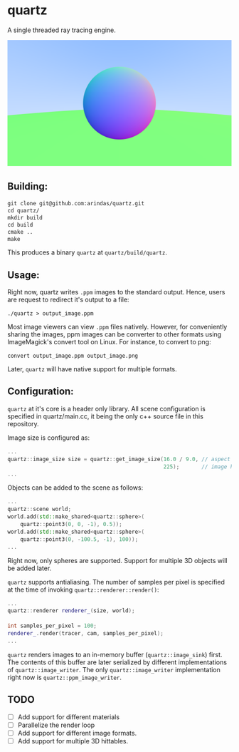 # quartz

A single threaded ray tracing engine.

![antialiased sphere 1080p](./assets/antialiased_sphere_new_1080p.png)

## Building:

```
git clone git@github.com:arindas/quartz.git
cd quartz/
mkdir build
cd build
cmake ..
make
```

This produces a binary `quartz` at `quartz/build/quartz`.

## Usage:

Right now, quartz writes `.ppm` images to the standard output. Hence, users
are request to redirect it's output to a file:

```
./quartz > output_image.ppm
```

Most image viewers can view `.ppm` files natively. However, for conveniently
sharing the images, ppm images can be converter to other formats using
ImageMagick's convert tool on Linux. For instance, to convert to png:

```
convert output_image.ppm output_image.png
```

Later, `quartz` will have native support for multiple formats.

## Configuration:

`quartz` at it's core is a header only library. All scene configuration is specified
in quartz/main.cc, it being the only c++ source file in this repository.

Image size is configured as:
```cpp
...
quartz::image_size size = quartz::get_image_size(16.0 / 9.0, // aspect ratio
                                                 225);       // image height
...
```

Objects can be added to the scene as follows:
```cpp
...
quartz::scene world;
world.add(std::make_shared<quartz::sphere>(
    quartz::point3(0, 0, -1), 0.5));
world.add(std::make_shared<quartz::sphere>(
    quartz::point3(0, -100.5, -1), 100));
...
```
Right now, only spheres are supported. Support for multiple 3D objects will be added later.

`quartz` supports antialiasing. The number of samples per pixel is specified at the time
of invoking `quartz::renderer::render()`:

```cpp
...
quartz::renderer renderer_(size, world);

int samples_per_pixel = 100;
renderer_.render(tracer, cam, samples_per_pixel);
...
```

`quartz` renders images to an in-memory buffer (`quartz::image_sink`) first. The contents
of this buffer are later serialized by different implementations of `quartz::image_writer`.
The only `quartz::image_writer` implementation right now is `quartz::ppm_image_writer`.

## TODO

- [ ] Add support for different materials
- [ ] Parallelize the render loop
- [ ] Add support for different image formats.
- [ ] Add support for multiple 3D hittables.
